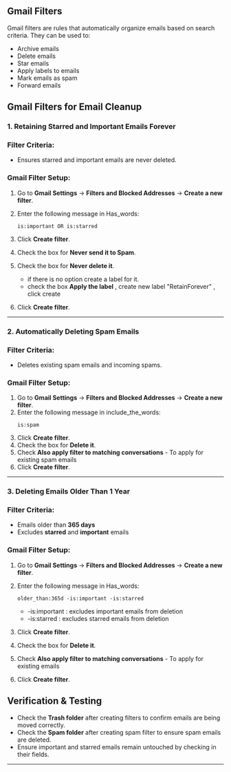 ## Gmail Filters

Gmail filters are rules that automatically organize emails based on search criteria. They can be used to: 
- Archive emails 
- Delete emails
- Star emails
- Apply labels to emails
- Mark emails as spam
- Forward emails

## Gmail Filters for Email Cleanup


### 1. Retaining Starred and Important Emails Forever

### **Filter Criteria:**

- Ensures starred and important emails are never deleted.

 ### **Gmail Filter Setup:**

1. Go to **Gmail Settings** → **Filters and Blocked Addresses** → **Create a new filter**.
2. Enter the following message in Has_words:
   ```
   is:important OR is:starred
   ```
3. Click **Create filter**.
4. Check the box for **Never send it to Spam**.
5. Check the box for **Never delete it**.
   
   - if there is no option create a label for it.
   - check the box **Apply the label** , create new label "RetainForever" , click create
  
6. Click **Create filter**.

---

### 2. Automatically Deleting Spam Emails

### **Filter Criteria:**

- Deletes existing spam emails and incoming spams.

### **Gmail Filter Setup:**

1. Go to **Gmail Settings** → **Filters and Blocked Addresses** → **Create a new filter**.
2. Enter the following message in include_the_words:
   ```
   is:spam
   ```
3. Click **Create filter**.
4. Check the box for **Delete it**.
5. Check **Also apply filter to matching conversations** - To apply for existing spam emails
6. Click **Create filter**.

---

### 3. Deleting Emails Older Than 1 Year 

### **Filter Criteria:**

- Emails older than **365 days**
- Excludes **starred** and **important** emails 

### **Gmail Filter Setup:**

1. Go to **Gmail Settings** → **Filters and Blocked Addresses** → **Create a new filter**.
2. Enter the following message in Has_words:
   ```
   older_than:365d -is:important -is:starred
   ```
   - -is:important : excludes important emails from deletion
   - -is:starred : excludes starred emails from deletion
  
3. Click **Create filter**.
4. Check the box for **Delete it**.
5. Check **Also apply filter to matching conversations** - To apply for existing emails 
6. Click **Create filter**.



## **Verification & Testing**
- Check the **Trash folder** after creating filters to confirm emails are being moved correctly.
- Check the **Spam folder** after creating spam filter to ensure spam emails are deleted.
- Ensure important and starred emails remain untouched by checking in their fields.

---

